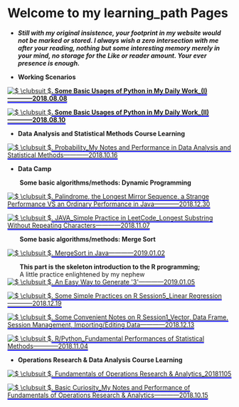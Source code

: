 # Welcome to my learning_path Pages
- **_Still with my original insistence, your footprint in my website would not be marked or stored. I always wish a zero intersection with me after your reading, nothing but some interesting memory merely in your mind, no storage for the Like or reader amount. Your ever presence is enough._**                    

- **Working Scenarios**                

<a href="https://www.codecogs.com/eqnedit.php?latex=$&space;\clubsuit&space;$" target="_blank"><img src="https://latex.codecogs.com/gif.latex?$&space;\clubsuit&space;$" title="$ \clubsuit $" /></a>**[<span style="border-bottom:2px solid blue;">. Some Basic Usages of Python in My Daily Work_(I)————2018.08.08</span>](https://github.com/zhouchw5/Python_excel.github.io/blob/Python_I/README.md
)**             
           
<a href="https://www.codecogs.com/eqnedit.php?latex=$&space;\clubsuit&space;$" target="_blank"><img src="https://latex.codecogs.com/gif.latex?$&space;\clubsuit&space;$" title="$ \clubsuit $" /></a>**[<span style="border-bottom:2px solid blue;">. Some Basic Usages of Python in My Daily Work_(II)————2018.08.10</span>](https://github.com/zhouchw5/Python_excel.github.io/blob/Python/README.md
)**               
                   
- **Data Analysis and Statistical Methods Course Learning**           

<a href="https://www.codecogs.com/eqnedit.php?latex=$&space;\clubsuit&space;$" target="_blank"><img src="https://latex.codecogs.com/gif.latex?$&space;\clubsuit&space;$" title="$ \clubsuit $" /></a>[<span style="border-bottom:2px solid blue;">. Probability_My Notes and Performance in Data Analysis and Statistical Methods————2018.10.16</span>](https://github.com/zhouchw5/Course_study_uk.github.io/blob/Data-Analysis-and-Statistical-Methods/README.md
) 
              
                          
- **Data Camp**            

&nbsp; &nbsp; &nbsp;&nbsp;  **Some basic algorithms/methods: Dynamic Programming**                
               
<a href="https://www.codecogs.com/eqnedit.php?latex=$&space;\clubsuit&space;$" target="_blank"><img src="https://latex.codecogs.com/gif.latex?$&space;\clubsuit&space;$" title="$ \clubsuit $" /></a>[<span style="border-bottom:2px solid blue;">. Palindrome, the Longest Mirror Sequence, a Strange Performance VS an Ordinary Performance in Java————2018.12.30</span>](https://github.com/zhouchw5/Course_study_uk.github.io/blob/longestMirrorSequence/README.md)                                 
                
<a href="https://www.codecogs.com/eqnedit.php?latex=$&space;\clubsuit&space;$" target="_blank"><img src="https://latex.codecogs.com/gif.latex?$&space;\clubsuit&space;$" title="$ \clubsuit $" /></a>[<span style="border-bottom:2px solid blue;">. JAVA_Simple Practice in LeetCode_Longest Substring Without Repeating Characters————2018.11.07</span>](https://github.com/zhouchw5/Course_study_uk.github.io/blob/Fundamental-Algorithms-Practice_20181107/README.md)                 
                        
&nbsp; &nbsp; &nbsp;&nbsp;  **Some basic algorithms/methods: Merge Sort**                                        
           
<a href="https://www.codecogs.com/eqnedit.php?latex=$&space;\clubsuit&space;$" target="_blank"><img src="https://latex.codecogs.com/gif.latex?$&space;\clubsuit&space;$" title="$ \clubsuit $" /></a>[<span style="border-bottom:2px solid blue;">. MergeSort in Java————2019.01.02</span>](https://github.com/zhouchw5/Course_study_uk.github.io/blob/mergeSort/README.md)                                       
                               
&nbsp; &nbsp; &nbsp;&nbsp;  **This part is the skeleton introduction to the R programming;**          
&nbsp; &nbsp; &nbsp;&nbsp;  A little practice enlightened by my nephew              
<a href="https://www.codecogs.com/eqnedit.php?latex=$&space;\clubsuit&space;$" target="_blank"><img src="https://latex.codecogs.com/gif.latex?$&space;\clubsuit&space;$" title="$ \clubsuit $" /></a>[<span style="border-bottom:2px solid blue;">. An Easy Way to Generate '3'————2019.01.05</span>](https://github.com/zhouchw5/python_and_R.github.io/blob/sqrt(6)/README.md)                                    
               
<a href="https://www.codecogs.com/eqnedit.php?latex=$&space;\clubsuit&space;$" target="_blank"><img src="https://latex.codecogs.com/gif.latex?$&space;\clubsuit&space;$" title="$ \clubsuit $" /></a>[<span style="border-bottom:2px solid blue;">. Some Simple Practices on R Session5_Linear Regression————2018.12.19</span>](https://github.com/zhouchw5/Course_study_uk.github.io/blob/R-Session5_linear-Regression/README.md)                               
                                      
                
<a href="https://www.codecogs.com/eqnedit.php?latex=$&space;\clubsuit&space;$" target="_blank"><img src="https://latex.codecogs.com/gif.latex?$&space;\clubsuit&space;$" title="$ \clubsuit $" /></a>[<span style="border-bottom:2px solid blue;">. Some Convenient Notes on R Session1_Vector, Data Frame, Session Management, Importing/Editing Data————2018.12.13</span>](https://github.com/zhouchw5/Course_study_uk.github.io/blob/R-session/README.md)              
                        
<a href="https://www.codecogs.com/eqnedit.php?latex=$&space;\clubsuit&space;$" target="_blank"><img src="https://latex.codecogs.com/gif.latex?$&space;\clubsuit&space;$" title="$ \clubsuit $" /></a>[<span style="border-bottom:2px solid blue;">. R/Python_Fundamental Performances of Statistical Methods————2018.11.04</span>](https://github.com/zhouchw5/Course_study_uk.github.io/blob/Data-Analysis_R_review_20181104/README.md)                                        

             
- **Operations Research & Data Analysis Course Learning**            

<a href="https://www.codecogs.com/eqnedit.php?latex=$&space;\clubsuit&space;$" target="_blank"><img src="https://latex.codecogs.com/gif.latex?$&space;\clubsuit&space;$" title="$ \clubsuit $" /></a>[<span style="border-bottom:2px solid blue;">. Fundamentals of Operations Research & Analytics_20181105</span>](https://github.com/zhouchw5/Course_study_uk.github.io/blob/Fundamental-Operations-20181105/README.md
)                        

<a href="https://www.codecogs.com/eqnedit.php?latex=$&space;\clubsuit&space;$" target="_blank"><img src="https://latex.codecogs.com/gif.latex?$&space;\clubsuit&space;$" title="$ \clubsuit $" /></a>[<span style="border-bottom:2px solid blue;">. Basic Curiosity_My Notes and Performance of Fundamentals of Operations Research & Analytics————2018.10.15</span>](https://github.com/zhouchw5/Course_study_uk.github.io/blob/Fundamental_Operations/README.md
)                  




